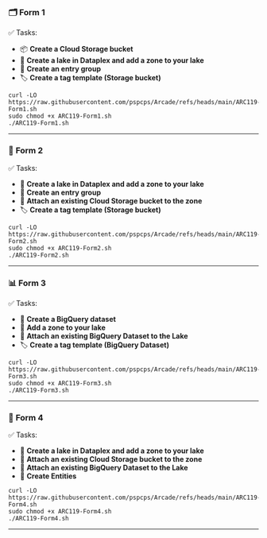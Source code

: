 
### 🗂️ **Form 1**  

✅ Tasks:
- 📦 **Create a Cloud Storage bucket**  
- 🌊 **Create a lake in Dataplex and add a zone to your lake**  
- 📘 **Create an entry group**  
- 🏷️ **Create a tag template (Storage bucket)**  
```
curl -LO https://raw.githubusercontent.com/pspcps/Arcade/refs/heads/main/ARC119-Form1.sh
sudo chmod +x ARC119-Form1.sh
./ARC119-Form1.sh

```
---

### 📁 **Form 2**  

✅ Tasks:
- 🌊 **Create a lake in Dataplex and add a zone to your lake**  
- 📘 **Create an entry group**  
- 🔗 **Attach an existing Cloud Storage bucket to the zone**  
- 🏷️ **Create a tag template (Storage bucket)**  

```
curl -LO https://raw.githubusercontent.com/pspcps/Arcade/refs/heads/main/ARC119-Form2.sh
sudo chmod +x ARC119-Form2.sh
./ARC119-Form2.sh

```
---

### 📊 **Form 3**  

✅ Tasks:
- 🧠 **Create a BigQuery dataset**  
- 🌊 **Add a zone to your lake**  
- 🔗 **Attach an existing BigQuery Dataset to the Lake**  
- 🏷️ **Create a tag template (BigQuery Dataset)**  
```
curl -LO https://raw.githubusercontent.com/pspcps/Arcade/refs/heads/main/ARC119-Form3.sh
sudo chmod +x ARC119-Form3.sh
./ARC119-Form3.sh
```
---

### 🧪 **Form 4**  

✅ Tasks:
- 🌊 **Create a lake in Dataplex and add a zone to your lake**  
- 🔗 **Attach an existing Cloud Storage bucket to the zone**  
- 🔗 **Attach an existing BigQuery Dataset to the Lake**  
- 📍 **Create Entities**  

```
curl -LO https://raw.githubusercontent.com/pspcps/Arcade/refs/heads/main/ARC119-Form4.sh
sudo chmod +x ARC119-Form4.sh
./ARC119-Form4.sh

```

---
